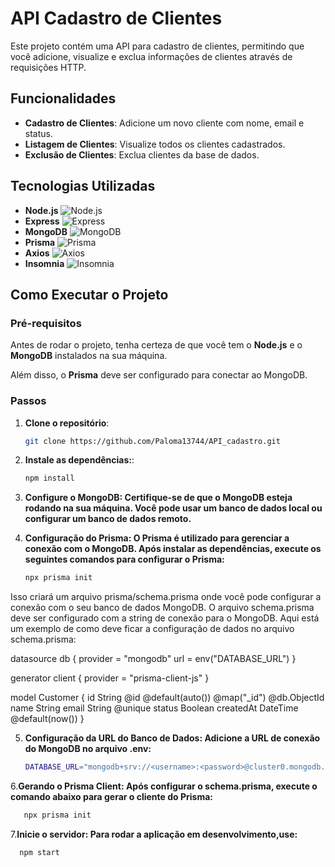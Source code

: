# API Cadastro de Clientes

Este projeto contém uma API para cadastro de clientes, permitindo que você adicione, visualize e exclua informações de clientes através de requisições HTTP.

## Funcionalidades

- **Cadastro de Clientes**: Adicione um novo cliente com nome, email e status.
- **Listagem de Clientes**: Visualize todos os clientes cadastrados.
- **Exclusão de Clientes**: Exclua clientes da base de dados.

## Tecnologias Utilizadas

- **Node.js** ![Node.js](https://img.shields.io/badge/Node.js-339933?style=flat&logo=node.js&logoColor=white)
- **Express** ![Express](https://img.shields.io/badge/Express-000000?style=flat&logo=express&logoColor=white)
- **MongoDB** ![MongoDB](https://img.shields.io/badge/MongoDB-47A248?style=flat&logo=mongodb&logoColor=white)
- **Prisma** ![Prisma](https://img.shields.io/badge/Prisma-2D3748?style=flat&logo=prisma&logoColor=white)
- **Axios** ![Axios](https://img.shields.io/badge/Axios-5A29E4?style=flat&logo=axios&logoColor=white)
- **Insomnia** ![Insomnia](https://img.shields.io/badge/Insomnia-4000BF?style=flat&logo=insomnia&logoColor=white)

## Como Executar o Projeto

### Pré-requisitos

Antes de rodar o projeto, tenha certeza de que você tem o **Node.js** e o **MongoDB** instalados na sua máquina.

Além disso, o **Prisma** deve ser configurado para conectar ao MongoDB.

### Passos

1. **Clone o repositório**:
   ```bash
   git clone https://github.com/Paloma13744/API_cadastro.git
   ```

2. **Instale as dependências:**:
   ```bash
   npm install
   ```

3. **Configure o MongoDB: Certifique-se de que o MongoDB esteja rodando na sua máquina. Você pode usar um banco de dados local ou configurar um banco de dados remoto.**

4. **Configuração do Prisma: O Prisma é utilizado para gerenciar a conexão com o MongoDB. Após instalar as dependências, execute os seguintes comandos para configurar o Prisma:**
   ```bash
   npx prisma init
   ```

Isso criará um arquivo prisma/schema.prisma onde você pode configurar a conexão com o seu banco de dados MongoDB. 
O arquivo schema.prisma deve ser configurado com a string de conexão para o MongoDB. 
Aqui está um exemplo de como deve ficar a configuração de dados no arquivo schema.prisma:

datasource db {
  provider = "mongodb"
  url      = env("DATABASE_URL")
}

generator client {
  provider = "prisma-client-js"
}

model Customer {
  id        String @id @default(auto()) @map("_id") @db.ObjectId
  name      String
  email     String @unique
  status    Boolean
  createdAt DateTime @default(now())
}

   
5. **Configuração da URL do Banco de Dados: Adicione a URL de conexão do MongoDB no arquivo .env:**
   ```bash
   DATABASE_URL="mongodb+srv://<username>:<password>@cluster0.mongodb.net/mydb?retryWrites=true&w=majority"
   ```

6.**Gerando o Prisma Client: Após configurar o schema.prisma, execute o comando abaixo para gerar o cliente do Prisma:**
```bash
   npx prisma init
```

7.**Inicie o servidor: Para rodar a aplicação em desenvolvimento,use:**
```bash
  npm start
```


   
   
